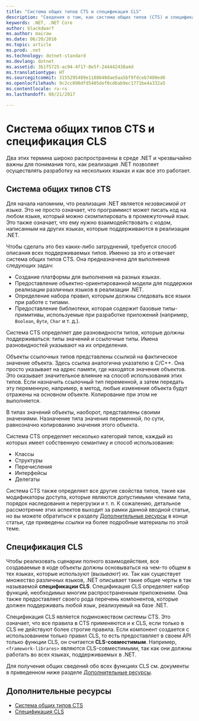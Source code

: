 ```yaml
---
title: "Система общих типов CTS и спецификация CLS"
description: "Сведения о том, как система общих типов (CTS) и спецификация CLS позволяют .NET поддерживать несколько языков."
keywords: .NET, .NET Core
author: blackdwarf
ms.author: mairaw
ms.date: 06/20/2016
ms.topic: article
ms.prod: .net
ms.technology: dotnet-standard
ms.devlang: dotnet
ms.assetid: 3b1f5725-ac94-4f17-8e5f-244442438a4d
ms.translationtype: HT
ms.sourcegitcommit: 3155295489e1188640dae5aa5bf9fdceb7480ed6
ms.openlocfilehash: 9c2cc090dfd5405def0cd6ab9ec1771be4a332a5
ms.contentlocale: ru-ru
ms.lasthandoff: 08/21/2017

---
```


# <a name="common-type-system--common-language-specification"></a>Система общих типов CTS и спецификация CLS

Два этих термина широко распространены в среде .NET и чрезвычайно важны для понимания того, как реализация .NET позволяет осуществлять разработку на нескольких языках и как все это работает.

## <a name="common-type-system"></a>Система общих типов CTS

Для начала напомним, что реализация .NET является _независимой от языка_. Это не просто означает, что программист может писать код на любом языке, который можно скомпилировать в промежуточный язык. Это также означает, что ему нужно взаимодействовать с кодом, написанным на других языках, которые поддерживаются в реализации .NET.

Чтобы сделать это без каких-либо затруднений, требуется способ описания всех поддерживаемых типов. Именно за это и отвечает система общих типов CTS. Она предназначена для выполнения следующих задач:

*   Создание платформы для выполнения на разных языках.
*   Предоставление объектно-ориентированной модели для поддержки реализации различных языков в реализации .NET.
*   Определение набора правил, которым должны следовать все языки при работе с типами.
*   Предоставление библиотеки, которая содержит базовые типы-примитивы, используемые при разработке приложений (например, `Boolean`, `Byte`, `Char` и т. д.).

Система CTS определяет две разновидности типов, которые должны поддерживаться: типы значений и ссылочные типы. Имена разновидностей указывают на их определения.

Объекты ссылочных типов представлены ссылкой на фактическое значение объекта. Здесь ссылка аналогична указателю в C/C++. Она просто указывает на адрес памяти, где находятся значения объектов. Это оказывает значительное влияние на способ использования этих типов. Если назначить ссылочный тип переменной, а затем передать эту переменную, например, в метод, любые изменения объекта будут отражены на основном объекте. Копирование при этом не выполняется.

В типах значений объекты, наоборот, представлены своими значениями. Назначение типа значения переменной, по сути, равнозначно копированию значения этого объекта.

Система CTS определяет несколько категорий типов, каждый из которых имеет собственную семантику и способ использования:

*   Классы
*   Структуры
*   Перечисления
*   Интерфейсы
*   Делегаты

Система CTS также определяет все другие свойства типов, такие как модификаторы доступа, которые являются допустимыми членами типа, порядок наследования и перегрузки и т. п. К сожалению, детальное рассмотрение этих аспектов выходит за рамки данной вводной статьи, но вы можете обратиться к разделу [Дополнительные ресурсы](#more-resources) в конце статьи, где приведены ссылки на более подробные материалы по этой теме.

## <a name="common-language-specification"></a>Спецификация CLS

Чтобы реализовать сценарии полного взаимодействия, все создаваемые в коде объекты должны основываться на чем-то общем в тех языках, которые используют (_вызывают_) их. Так как существует множество различных языков, .NET описывает такие общие черты в так называемой **спецификации CLS**. Спецификация CLS определяет набор функций, необходимых многим распространенным приложениям. Она также предоставляет своего рода перечень компонентов, которые должен поддерживать любой язык, реализуемый на базе .NET.

Спецификация CLS является подмножеством системы CTS. Это означает, что все правила в CTS применяются и к CLS, если только в CLS не действуют более строгие правила. Если компонент создается с использованием только правил CLS, то есть предоставляет в своем API только функции CLS, он считается **CLS-совместимым**. Например, `<framework-librares>` являются CLS-совместимыми, так как они должны работать во всех языках, поддерживаемых в .NET.

Для получения общих сведений обо всех функциях CLS см. документы в приведенном ниже разделе [Дополнительные ресурсы](#more-resources).

## <a name="more-resources"></a>Дополнительные ресурсы

*   [Система общих типов CTS](https://msdn.microsoft.com/library/zcx1eb1e.aspx)
*   [Спецификация CLS](https://msdn.microsoft.com/library/12a7a7h3.aspx)

